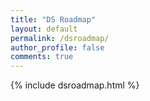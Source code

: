 ```yaml
---
title: "DS Roadmap"
layout: default
permalink: /dsroadmap/
author_profile: false
comments: true
---
```


{% include dsroadmap.html %}